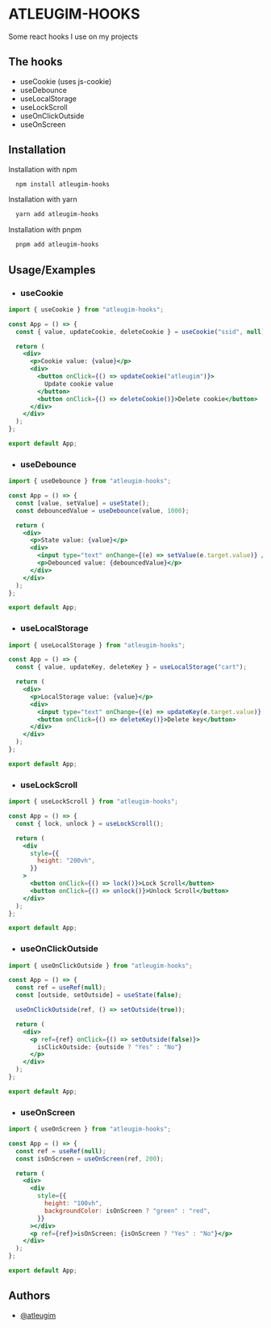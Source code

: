 # ATLEUGIM-HOOKS

Some react hooks I use on my projects

## The hooks

- useCookie (uses js-cookie)
- useDebounce
- useLocalStorage
- useLockScroll
- useOnClickOutside
- useOnScreen

## Installation

Installation with npm

```bash
  npm install atleugim-hooks
```

Installation with yarn

```bash
  yarn add atleugim-hooks
```

Installation with pnpm

```bash
  pnpm add atleugim-hooks
```

## Usage/Examples

- ### useCookie

```jsx
import { useCookie } from "atleugim-hooks";

const App = () => {
  const { value, updateCookie, deleteCookie } = useCookie("ssid", null);

  return (
    <div>
      <p>Cookie value: {value}</p>
      <div>
        <button onClick={() => updateCookie("atleugim")}>
          Update cookie value
        </button>
        <button onClick={() => deleteCookie()}>Delete cookie</button>
      </div>
    </div>
  );
};

export default App;
```

- ### useDebounce

```jsx
import { useDebounce } from "atleugim-hooks";

const App = () => {
  const [value, setValue] = useState();
  const debouncedValue = useDebounce(value, 1000);

  return (
    <div>
      <p>State value: {value}</p>
      <div>
        <input type="text" onChange={(e) => setValue(e.target.value)} />
        <p>Debounced value: {debouncedValue}</p>
      </div>
    </div>
  );
};

export default App;
```

- ### useLocalStorage

```jsx
import { useLocalStorage } from "atleugim-hooks";

const App = () => {
  const { value, updateKey, deleteKey } = useLocalStorage("cart");

  return (
    <div>
      <p>LocalStorage value: {value}</p>
      <div>
        <input type="text" onChange={(e) => updateKey(e.target.value)} />
        <button onClick={() => deleteKey()}>Delete key</button>
      </div>
    </div>
  );
};

export default App;
```

- ### useLockScroll

```jsx
import { useLockScroll } from "atleugim-hooks";

const App = () => {
  const { lock, unlock } = useLockScroll();

  return (
    <div
      style={{
        height: "200vh",
      }}
    >
      <button onClick={() => lock()}>Lock Scroll</button>
      <button onClick={() => unlock()}>Unlock Scroll</button>
    </div>
  );
};

export default App;
```

- ### useOnClickOutside

```jsx
import { useOnClickOutside } from "atleugim-hooks";

const App = () => {
  const ref = useRef(null);
  const [outside, setOutside] = useState(false);

  useOnClickOutside(ref, () => setOutside(true));

  return (
    <div>
      <p ref={ref} onClick={() => setOutside(false)}>
        isClickOutside: {outside ? "Yes" : "No"}
      </p>
    </div>
  );
};

export default App;
```

- ### useOnScreen

```jsx
import { useOnScreen } from "atleugim-hooks";

const App = () => {
  const ref = useRef(null);
  const isOnScreen = useOnScreen(ref, 200);

  return (
    <div>
      <div
        style={{
          height: "100vh",
          backgroundColor: isOnScreen ? "green" : "red",
        }}
      ></div>
      <p ref={ref}>isOnScreen: {isOnScreen ? "Yes" : "No"}</p>
    </div>
  );
};

export default App;
```

## Authors

- [@atleugim](https://github.com/atleugim)
